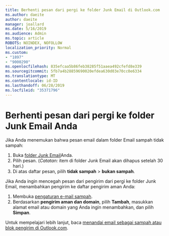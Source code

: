 ```yaml
---
title: Berhenti pesan dari pergi ke folder Junk Email di Outlook.com
ms.author: daeite
author: daeite
manager: joallard
ms.date: 5/16/2019
ms.audience: Admin
ms.topic: article
ROBOTS: NOINDEX, NOFOLLOW
localization_priority: Normal
ms.custom:
- "1897"
- "9000290"
ms.openlocfilehash: 835efcaa5b86feb38285f51aaea492cfefd8e339
ms.sourcegitcommit: 5fb7a4b28859690020efdea630d03e70cc0e6334
ms.translationtype: MT
ms.contentlocale: id-ID
ms.lasthandoff: 06/28/2019
ms.locfileid: "35371796"
---
```

# <a name="stop-messages-from-going-to-your-junk-email-folder"></a>Berhenti pesan dari pergi ke folder Junk Email Anda

Jika Anda menemukan bahwa pesan email dalam folder Email sampah tidak sampah:

1. Buka [folder Junk Email](https://outlook.live.com/mail/junkemail)Anda.
1. Pilih pesan. (*Catatan:* item di folder Junk Email akan dihapus setelah 30 hari.)
1. Di atas daftar pesan, pilih **tidak sampah** > **bukan sampah**.

Jika Anda ingin mencegah pesan dari pengirim dari pergi ke folder Junk Email, menambahkan pengirim ke daftar pengirim aman Anda:

1. Membuka [pengaturan e-mail sampah](https://go.microsoft.com/fwlink/?linkid=2035804).
1. Berdasarkan **pengirim aman dan domain**, pilih **Tambah**, masukkan alamat email atau domain yang Anda ingin menambahkan, dan pilih **Simpan**.

Untuk mempelajari lebih lanjut, baca [menandai email sebagai sampah atau blok pengirim di Outlook.com](https://support.office.com/article/a3ece97b-82f8-4a5e-9ac3-e92fa6427ae4).
